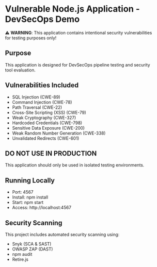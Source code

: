 # Vulnerable Node.js Application - DevSecOps Demo

⚠️ **WARNING**: This application contains intentional security vulnerabilities for testing purposes only!

## Purpose
This application is designed for DevSecOps pipeline testing and security tool evaluation.

## Vulnerabilities Included
- SQL Injection (CWE-89)
- Command Injection (CWE-78)
- Path Traversal (CWE-22)
- Cross-Site Scripting (XSS) (CWE-79)
- Weak Cryptography (CWE-327)
- Hardcoded Credentials (CWE-798)
- Sensitive Data Exposure (CWE-200)
- Weak Random Number Generation (CWE-338)
- Unvalidated Redirects (CWE-601)

## DO NOT USE IN PRODUCTION
This application should only be used in isolated testing environments.

## Running Locally
- Port: 4567
- Install: npm install
- Start: npm start
- Access: http://localhost:4567

## Security Scanning
This project includes automated security scanning using:
- Snyk (SCA & SAST)
- OWASP ZAP (DAST)
- npm audit
- Retire.js
